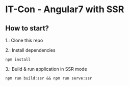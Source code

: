 # IT-Con - Angular7 with SSR

## How to start?

1.: Clone this repo

2.: Install dependencies
    
    npm install
    
3.: Build & run application in SSR mode

    npm run build:ssr && npm run serve:ssr


